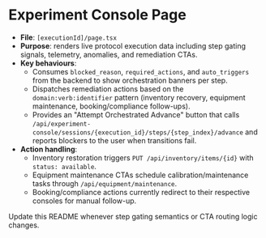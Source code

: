 # Experiment Console Page

- **File**: `[executionId]/page.tsx`
- **Purpose**: renders live protocol execution data including step gating signals, telemetry, anomalies, and remediation CTAs.
- **Key behaviours**:
  - Consumes `blocked_reason`, `required_actions`, and `auto_triggers` from the backend to show orchestration banners per step.
  - Dispatches remediation actions based on the `domain:verb:identifier` pattern (inventory recovery, equipment maintenance, booking/compliance follow-ups).
  - Provides an "Attempt Orchestrated Advance" button that calls `/api/experiment-console/sessions/{execution_id}/steps/{step_index}/advance` and reports blockers to the user when transitions fail.
- **Action handling**:
  - Inventory restoration triggers `PUT /api/inventory/items/{id}` with `status: available`.
  - Equipment maintenance CTAs schedule calibration/maintenance tasks through `/api/equipment/maintenance`.
  - Booking/compliance actions currently redirect to their respective consoles for manual follow-up.

Update this README whenever step gating semantics or CTA routing logic changes.
